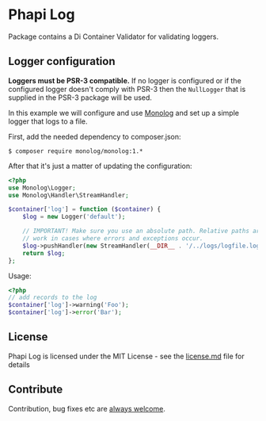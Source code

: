 # Phapi Log
Package contains a Di Container Validator for validating loggers.

## Logger configuration
**Loggers must be PSR-3 compatible.** If no logger is configured or if the configured logger doesn't comply with PSR-3 then the <code>NullLogger</code> that is supplied in the PSR-3 package will be used.

In this example we will configure and use [Monolog](https://github.com/Seldaek/monolog) and set up a simple logger that logs to a file.

First, add the needed dependency to composer.json:
```shell
$ composer require monolog/monolog:1.*
```

After that it's just a matter of updating the configuration:

```php
<?php
use Monolog\Logger;
use Monolog\Handler\StreamHandler;

$container['log'] = function ($container) {
    $log = new Logger('default');

    // IMPORTANT! Make sure you use an absolute path. Relative paths aren't guaranteed to
    // work in cases where errors and exceptions occur.
    $log->pushHandler(new StreamHandler(__DIR__ . '/../logs/logfile.log', Logger::WARNING));
    return $log;
};
```

Usage:
```php
<?php
// add records to the log
$container['log']->warning('Foo');
$container['log']->error('Bar');
```

## License
Phapi Log is licensed under the MIT License - see the [license.md](https://github.com/phapi/log/blob/master/license.md) file for details

## Contribute
Contribution, bug fixes etc are [always welcome](https://github.com/phapi/log/issues/new).
